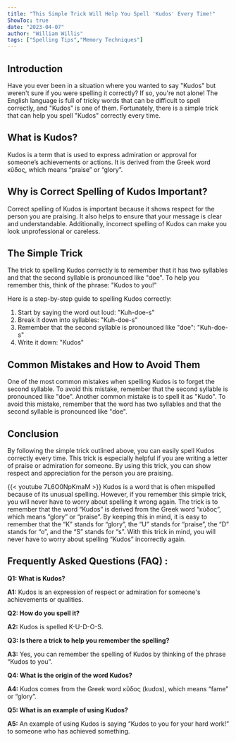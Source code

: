 ```yaml
---
title: "This Simple Trick Will Help You Spell 'Kudos' Every Time!"
ShowToc: true 
date: "2023-04-07"
author: "William Willis" 
tags: ["Spelling Tips","Memory Techniques"]
---
```

## Introduction
Have you ever been in a situation where you wanted to say "Kudos" but weren't sure if you were spelling it correctly? If so, you're not alone! The English language is full of tricky words that can be difficult to spell correctly, and "Kudos" is one of them. Fortunately, there is a simple trick that can help you spell "Kudos" correctly every time. 

## What is Kudos?

Kudos is a term that is used to express admiration or approval for someone’s achievements or actions. It is derived from the Greek word κῦδος, which means “praise” or “glory”.

## Why is Correct Spelling of Kudos Important?

Correct spelling of Kudos is important because it shows respect for the person you are praising. It also helps to ensure that your message is clear and understandable. Additionally, incorrect spelling of Kudos can make you look unprofessional or careless.

## The Simple Trick

The trick to spelling Kudos correctly is to remember that it has two syllables and that the second syllable is pronounced like "doe". To help you remember this, think of the phrase: "Kudos to you!"

Here is a step-by-step guide to spelling Kudos correctly:

1. Start by saying the word out loud: "Kuh-doe-s"
2. Break it down into syllables: "Kuh-doe-s"
3. Remember that the second syllable is pronounced like "doe": "Kuh-doe-s"
4. Write it down: "Kudos"

## Common Mistakes and How to Avoid Them

One of the most common mistakes when spelling Kudos is to forget the second syllable. To avoid this mistake, remember that the second syllable is pronounced like "doe". Another common mistake is to spell it as "Kudo". To avoid this mistake, remember that the word has two syllables and that the second syllable is pronounced like "doe".

## Conclusion

By following the simple trick outlined above, you can easily spell Kudos correctly every time. This trick is especially helpful if you are writing a letter of praise or admiration for someone. By using this trick, you can show respect and appreciation for the person you are praising.

{{< youtube 7L6O0NpKmaM >}} 
Kudos is a word that is often mispelled because of its unusual spelling. However, if you remember this simple trick, you will never have to worry about spelling it wrong again. The trick is to remember that the word “Kudos” is derived from the Greek word “κύδος”, which means “glory” or “praise”. By keeping this in mind, it is easy to remember that the “K” stands for “glory”, the “U” stands for “praise”, the “D” stands for “o”, and the “S” stands for “s”. With this trick in mind, you will never have to worry about spelling “Kudos” incorrectly again.

## Frequently Asked Questions (FAQ) :
**Q1: What is Kudos?**

**A1:** Kudos is an expression of respect or admiration for someone's achievements or qualities.

**Q2: How do you spell it?**

**A2:** Kudos is spelled K-U-D-O-S.

**Q3: Is there a trick to help you remember the spelling?**

**A3:** Yes, you can remember the spelling of Kudos by thinking of the phrase “Kudos to you”.

**Q4: What is the origin of the word Kudos?**

**A4:** Kudos comes from the Greek word κῦδος (kudos), which means “fame” or “glory”.

**Q5: What is an example of using Kudos?**

**A5:** An example of using Kudos is saying “Kudos to you for your hard work!” to someone who has achieved something.





